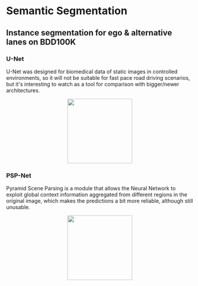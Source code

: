 # Semantic Segmentation

## Instance segmentation for ego & alternative lanes on BDD100K

### U-Net

U-Net was designed for biomedical data of static images in controlled environments, so it will not be suitable for fast pace road driving scenarios, but it's interesting to watch as a tool for comparison with bigger/newer architectures.

<p align="center">
  <img src="https://user-images.githubusercontent.com/81184255/219595204-d18d37e6-51a5-4089-b3e8-ad57bea2d9c3.gif" with = "225" height = "175" />
</p>

### PSP-Net

Pyramid Scene Parsing is a module that allows the Neural Network to exploit global context information aggregated from different regions in the original image, which makes the predictions a bit more reliable, although still unusable.

<p align="center">
  <img src="https://user-images.githubusercontent.com/81184255/219856210-1dab9051-166d-45c8-9789-a9522aea2a47.gif" with = "225" height = "175" />
</p>
